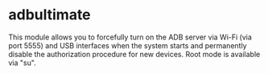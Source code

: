 # adbultimate
This module allows you to forcefully turn on the ADB server via Wi-Fi (via port 5555) and USB interfaces when the system starts and permanently disable the authorization procedure for new devices. Root mode is available via "su".
